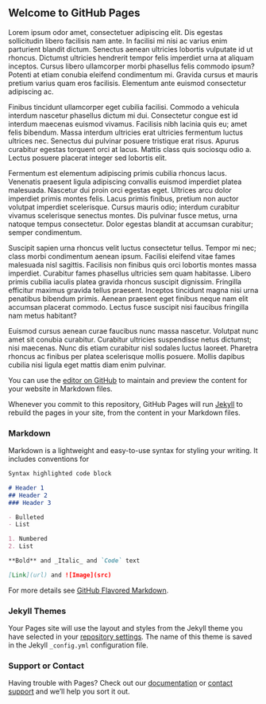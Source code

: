 ## Welcome to GitHub Pages
Lorem ipsum odor amet, consectetuer adipiscing elit. Dis egestas sollicitudin libero facilisis nam ante. In facilisi mi nisi ac varius enim parturient blandit dictum. Senectus aenean ultricies lobortis vulputate id ut rhoncus. Dictumst ultricies hendrerit tempor felis imperdiet urna at aliquam inceptos. Cursus libero ullamcorper morbi phasellus felis commodo ipsum? Potenti at etiam conubia eleifend condimentum mi. Gravida cursus et mauris pretium varius quam eros facilisis. Elementum ante euismod consectetur adipiscing ac.

Finibus tincidunt ullamcorper eget cubilia facilisi. Commodo a vehicula interdum nascetur phasellus dictum mi dui. Consectetur congue est id interdum maecenas euismod vivamus. Facilisis nibh lacinia quis eu; amet felis bibendum. Massa interdum ultricies erat ultricies fermentum luctus ultrices nec. Senectus dui pulvinar posuere tristique erat risus. Apurus curabitur egestas torquent orci at lacus. Mattis class quis sociosqu odio a. Lectus posuere placerat integer sed lobortis elit.

Fermentum est elementum adipiscing primis cubilia rhoncus lacus. Venenatis praesent ligula adipiscing convallis euismod imperdiet platea malesuada. Nascetur dui proin orci egestas eget. Ultrices arcu dolor imperdiet primis montes felis. Lacus primis finibus, pretium non auctor volutpat imperdiet scelerisque. Cursus mauris odio; interdum curabitur vivamus scelerisque senectus montes. Dis pulvinar fusce metus, urna natoque tempus consectetur. Dolor egestas blandit at accumsan curabitur; semper condimentum.

Suscipit sapien urna rhoncus velit luctus consectetur tellus. Tempor mi nec; class morbi condimentum aenean ipsum. Facilisi eleifend vitae fames malesuada nisl sagittis. Facilisis non finibus quis orci lobortis montes massa imperdiet. Curabitur fames phasellus ultricies sem quam habitasse. Libero primis cubilia iaculis platea gravida rhoncus suscipit dignissim. Fringilla efficitur maximus gravida tellus praesent. Inceptos tincidunt magna nisi urna penatibus bibendum primis. Aenean praesent eget finibus neque nam elit accumsan placerat commodo. Lectus fusce suscipit nisi faucibus fringilla nam metus habitant?

Euismod cursus aenean curae faucibus nunc massa nascetur. Volutpat nunc amet sit conubia curabitur. Curabitur ultricies suspendisse netus dictumst; nisi maecenas. Nunc dis etiam curabitur nisl sodales luctus laoreet. Pharetra rhoncus ac finibus per platea scelerisque mollis posuere. Mollis dapibus cubilia nisi ligula eget mattis diam enim pulvinar.

You can use the [editor on GitHub](https://github.com/kalutes/CS193_Fall18_Lab1/edit/master/index.md) to maintain and preview the content for your website in Markdown files.

Whenever you commit to this repository, GitHub Pages will run [Jekyll](https://jekyllrb.com/) to rebuild the pages in your site, from the content in your Markdown files.

### Markdown

Markdown is a lightweight and easy-to-use syntax for styling your writing. It includes conventions for

```markdown
Syntax highlighted code block

# Header 1
## Header 2
### Header 3

- Bulleted
- List

1. Numbered
2. List

**Bold** and _Italic_ and `Code` text

[Link](url) and ![Image](src)
```

For more details see [GitHub Flavored Markdown](https://guides.github.com/features/mastering-markdown/).

### Jekyll Themes

Your Pages site will use the layout and styles from the Jekyll theme you have selected in your [repository settings](https://github.com/kalutes/CS193_Fall18_Lab1/settings). The name of this theme is saved in the Jekyll `_config.yml` configuration file.

### Support or Contact

Having trouble with Pages? Check out our [documentation](https://help.github.com/categories/github-pages-basics/) or [contact support](https://github.com/contact) and we’ll help you sort it out.
